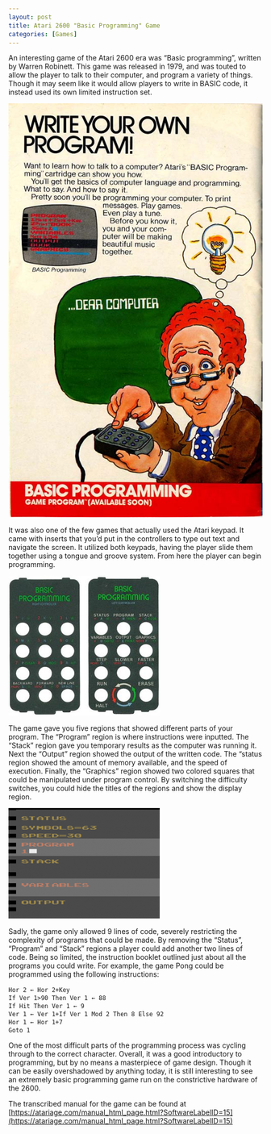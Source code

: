 ```yaml
---
layout: post
title: Atari 2600 "Basic Programming" Game
categories: [Games]
---
```


An interesting game of the Atari 2600 era was “Basic programming”, written by Warren Robinett.  This game was released in 1979, and was touted to allow the player to talk to their computer, and program a variety of things.  Though it may seem like it would allow players to write in BASIC code, it instead used its own limited instruction set.

![Ad from Atari Game Catalog](/images/AtariBasicProgramming/Atari_Basic_Programming_Leaflet.jpg)

It was also one of the few games that actually used the Atari keypad.  It came with inserts that you’d put in the controllers to type out text and navigate the screen.  It utilized both keypads, having the player slide them together using a tongue and groove system.  From here the player can begin programming.

![Controller Inserts](/images/AtariBasicProgramming/Basic_Programming_Inserts.jpg)

The game gave you five regions that showed different parts of your program.  The “Program” region is where instructions were inputted.  The “Stack” region gave you temporary results as the computer was running it.  Next the “Output” region showed the output of the written code.  The “status region showed the amount of memory available, and the speed of execution.  Finally, the “Graphics” region showed two colored squares that could be manipulated under program control.  By switching the difficulty switches, you could hide the titles of the regions and show the display region.

![Game Screen with 5 regions](/images/AtariBasicProgramming/Basic_Programming_Screen.png)

Sadly, the game only allowed 9 lines of code, severely restricting the complexity of programs that could be made. By removing the “Status”, “Program” and “Stack” regions a player could add another two lines of code.  Being so limited, the instruction booklet outlined just about all the programs you could write.  For example, the game Pong could be programmed using the following instructions:

```basic
Hor 2 ← Hor 2+Key
If Ver 1>90 Then Ver 1 ← 88
If Hit Then Ver 1 ← 9
Ver 1 ← Ver 1+If Ver 1 Mod 2 Then 8 Else 92
Hor 1 ← Hor 1+7
Goto 1
```

One of the most difficult parts of the programming process was cycling through to the correct character.  Overall, it was a good introductory to programming, but by no means a masterpiece of game design.  Though it can be easily overshadowed by anything today, it is still interesting to see an extremely basic programming game run on the constrictive hardware of the 2600.

The transcribed manual for the game can be found at [https://atariage.com/manual_html_page.html?SoftwareLabelID=15](https://atariage.com/manual_html_page.html?SoftwareLabelID=15)